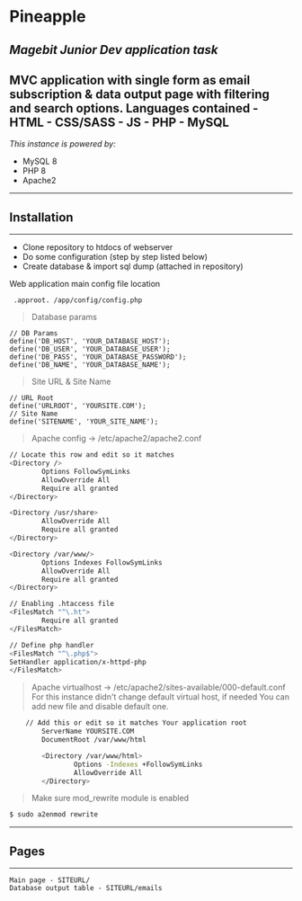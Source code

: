 # Pineapple
## _Magebit Junior Dev application task_
MVC application with single form as email subscription & data output page with filtering and search options.
Languages contained - HTML - CSS/SASS - JS - PHP - MySQL
---

_This instance is powered by:_

- MySQL 8
- PHP 8
- Apache2
---
## Installation
---

- Clone repository to htdocs of webserver
- Do some configuration (step by step listed below)
- Create database & import sql dump (attached in repository)


Web application main config file location 
```
 .approot. /app/config/config.php
 ```
> Database params
```
// DB Params
define('DB_HOST', 'YOUR_DATABASE_HOST');
define('DB_USER', 'YOUR_DATABASE_USER');
define('DB_PASS', 'YOUR_DATABASE_PASSWORD');
define('DB_NAME', 'YOUR_DATABASE_NAME');
```

> Site URL & Site Name
```
// URL Root
define('URLROOT', 'YOURSITE.COM');
// Site Name
define('SITENAME', 'YOUR_SITE_NAME');
```

> Apache config -> /etc/apache2/apache2.conf
```sh
// Locate this row and edit so it matches
<Directory />
        Options FollowSymLinks
        AllowOverride All
        Require all granted
</Directory>

<Directory /usr/share>
        AllowOverride All
        Require all granted
</Directory>

<Directory /var/www/>
        Options Indexes FollowSymLinks
        AllowOverride All
        Require all granted
</Directory>

// Enabling .htaccess file
<FilesMatch "^\.ht">
        Require all granted
</FilesMatch>

// Define php handler 
<FilesMatch "^\.php$">
SetHandler application/x-httpd-php
</FilesMatch>


```
>Apache virtualhost -> /etc/apache2/sites-available/000-default.conf
For this instance didn't change default virtual host, if needed You can add new file and disable default one.
```sh
    // Add this or edit so it matches Your application root
        ServerName YOURSITE.COM
        DocumentRoot /var/www/html

        <Directory /var/www/html>
                Options -Indexes +FollowSymLinks
                AllowOverride All
        </Directory>

```
> Make sure mod_rewrite module is enabled 
```sh
$ sudo a2enmod rewrite
```
-------------
## Pages
---
    Main page - SITEURL/
    Database output table - SITEURL/emails



